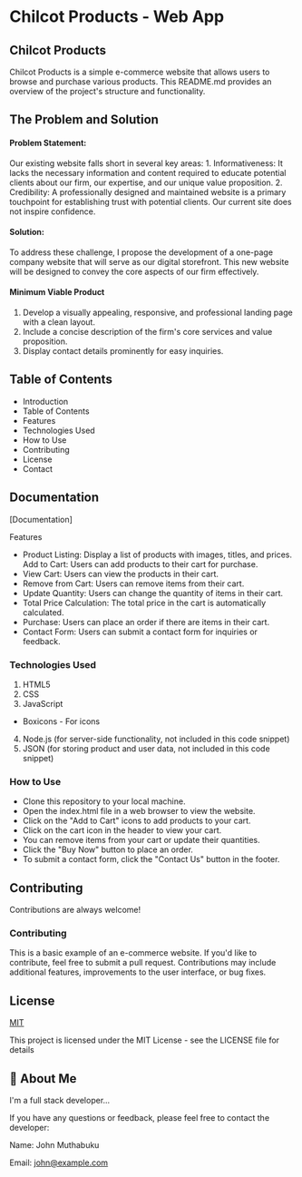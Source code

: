 
# Chilcot Products - Web App

## Chilcot Products

Chilcot Products is a simple e-commerce website that allows users to browse and purchase various products. This README.md provides an overview of the project's structure and functionality.

## The Problem and Solution 

#### Problem Statement:

Our existing website falls short in several key areas:
    1. Informativeness: It lacks the necessary information and content required to educate potential clients about our firm, our expertise, and our unique value proposition.
    2. Credibility: A professionally designed and maintained website is a primary touchpoint for establishing trust with potential clients. Our current site does not inspire confidence.

#### Solution:

To address these challenge, I propose the development of a one-page company website that will serve as our digital storefront. This new website will be designed to convey the core aspects of our firm effectively. 

#### Minimum Viable Product
1. Develop a visually appealing, responsive, and professional landing page with a clean layout.
2. Include a concise description of the firm's core services and value proposition.
3. Display contact details prominently for easy inquiries.


## Table of Contents

- Introduction
- Table of Contents
- Features
- Technologies Used
- How to Use
- Contributing
- License
- Contact



## Documentation

[Documentation]

Features

- Product Listing: Display a list of products with images, titles, and prices.
Add to Cart: Users can add products to their cart for purchase.
- View Cart: Users can view the products in their cart.
- Remove from Cart: Users can remove items from their cart.
- Update Quantity: Users can change the quantity of items in their cart.
- Total Price Calculation: The total price in the cart is automatically calculated.
- Purchase: Users can place an order if there are items in their cart.
- Contact Form: Users can submit a contact form for inquiries or feedback.

### Technologies Used
1. HTML5
2. CSS
3. JavaScript
- Boxicons - For icons
4. Node.js (for server-side functionality, not included in this code snippet)
5. JSON (for storing product and user data, not included in this code snippet)


### How to Use
- Clone this repository to your local machine.
- Open the index.html file in a web browser to view the website.
- Click on the "Add to Cart" icons to add products to your cart.
- Click on the cart icon in the header to view your cart.
- You can remove items from your cart or update their quantities.
- Click the "Buy Now" button to place an order.
- To submit a contact form, click the "Contact Us" button in the footer.
## Contributing

Contributions are always welcome!

### Contributing
This is a basic example of an e-commerce website. If you'd like to contribute, feel free to submit a pull request. Contributions may include additional features, improvements to the user interface, or bug fixes.


## License

[MIT](https://choosealicense.com/licenses/mit/)

This project is licensed under the MIT License - see the LICENSE file for details
## 🚀 About Me
I'm a full stack developer...

If you have any questions or feedback, please feel free to contact the developer:

Name: John Muthabuku

Email: john@example.com